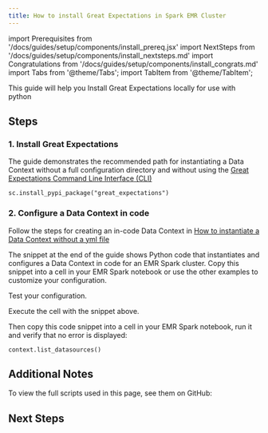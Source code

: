 ```yaml
---
title: How to install Great Expectations in Spark EMR Cluster
---
```

import Prerequisites from '/docs/guides/setup/components/install_prereq.jsx'
import NextSteps from '/docs/guides/setup/components/install_nextsteps.md'
import Congratulations from '/docs/guides/setup/components/install_congrats.md'
import Tabs from '@theme/Tabs';
import TabItem from '@theme/TabItem';

This guide will help you Install Great Expectations locally for use with python

<Prerequisites>

</Prerequisites>

## Steps

### 1. Install Great Expectations

The guide demonstrates the recommended path for instantiating a Data Context without a full configuration directory and without using the [Great Expectations Command Line Interface (CLI)](/docs/guides/setup/configuring-data-contexts/how-to-create-a-new-data-context-with-the-cli)

```console
sc.install_pypi_package("great_expectations")
```

### 2. Configure a Data Context in code
Follow the steps for creating an in-code Data Context in [How to instantiate a Data Context without a yml file](/docs/guides/setup/configuring-data-contexts/how-to-instantiate-a-data-context-without-a-yml-file)

The snippet at the end of the guide shows Python code that instantiates and configures a Data Context in code for an EMR Spark cluster. Copy this snippet into a cell in your EMR Spark notebook or use the other examples to customize your configuration.

Test your configuration.

Execute the cell with the snippet above.

Then copy this code snippet into a cell in your EMR Spark notebook, run it and verify that no error is displayed:
```console
context.list_datasources()
```

<Congratulations />

## Additional Notes

To view the full scripts used in this page, see them on GitHub:

## Next Steps

<NextSteps />
